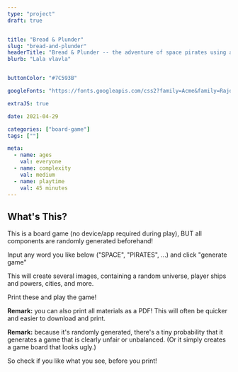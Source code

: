 ```yaml
---
type: "project"
draft: true


title: "Bread & Plunder"
slug: "bread-and-plunder"
headerTitle: "Bread & Plunder -- the adventure of space pirates using a bakery to cover up their crimes"
blurb: "Lala vlavla"


buttonColor: "#7C593B"

googleFonts: "https://fonts.googleapis.com/css2?family=Acme&family=Rajdhani:wght@300;500;700&display=swap"

extraJS: true

date: 2021-04-29

categories: ["board-game"]
tags: [""]

meta: 
  - name: ages
    val: everyone
  - name: complexity
    val: medium
  - name: playtime
    val: 45 minutes
---
```


<!--
FONTS? 
Teko (space-like): https://fonts.google.com/specimen/Teko
Sniglet (cartoony, thick): https://fonts.google.com/specimen/Sniglet
Chilanka (hand-written, but looks nice)

Acme (legible, but hint of pirateness): https://fonts.google.com/specimen/Acme
Rajdhani (thinner space-like): https://fonts.google.com/specimen/Rajdhani

Bready (pirate-like, thick, nice font) => free for personal use only (Dafont)
Pirates & Robbers (the PERFECT FONT) => not sure about if I can use it though?

Ezcar (not sure about this game, but will surely use this for something): https://fonts.google.com/specimen/Eczar

Spectral (extremely nice, free, commissioned workhorse font): https://fonts.google.com/specimen/Spectral

-->

## What's This?

This is a board game (no device/app required during play), BUT all components are randomly generated beforehand!

Input any word you like below ("SPACE", "PIRATES", ...) and click "generate game"

This will create several images, containing a random universe, player ships and powers, cities, and more.

Print these and play the game!

**Remark:** you can also print all materials as a PDF! This will often be quicker and easier to download and print.

**Remark:** because it's randomly generated, there's a tiny probability that it generates a game that is clearly unfair or unbalanced. (Or it simply creates a game board that looks ugly.) 

So check if you like what you see, before you print!